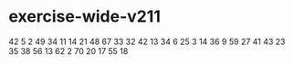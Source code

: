 # exercise-wide-v211
42
5
2
49
34
11
14
21
48
67
33
32
42
13
34
6
25
3
14
36
9
59
27
41
43
23
35
38
56
13
62
2
70
20
17
55
18
